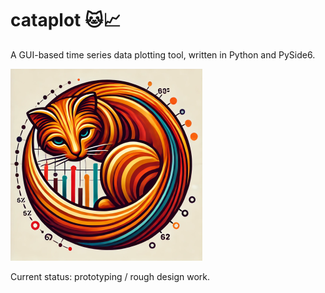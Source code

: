 # cataplot 🐱📈

A GUI-based time series data plotting tool, written in Python and PySide6.

![cataplot](doc/images/cataplot_logo2_sm.png)

Current status: prototyping / rough design work.